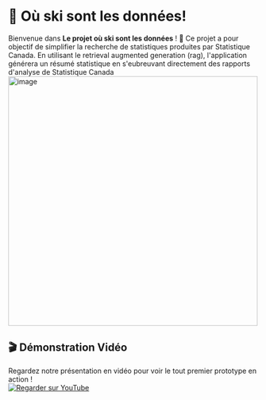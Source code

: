 # 🎉  Où ski sont les données!

Bienvenue dans **Le projet où ski sont les données** ! 
🚀 Ce projet a pour objectif de simplifier la recherche de statistiques produites par Statistique Canada. 
En utilisant le retrieval augmented generation (rag), l'application générera un résumé statistique en s'eubreuvant directement des rapports d'analyse de Statistique Canada
<img width="502" alt="image" src="https://github.com/user-attachments/assets/b155f081-015a-492e-b40b-2efbbbd5a476">

## 🎬 Démonstration Vidéo
Regardez notre présentation en vidéo pour voir le tout premier prototype en action !  
[![Regarder sur YouTube](https://img.youtube.com/vi/VIDEO_ID/maxresdefault.jpg)]([https://www.youtube.com/watch?v=VIDEO_ID](https://youtu.be/WMAcnY7T6Ds?si=OIk4G-LuDMhNG3gK))




